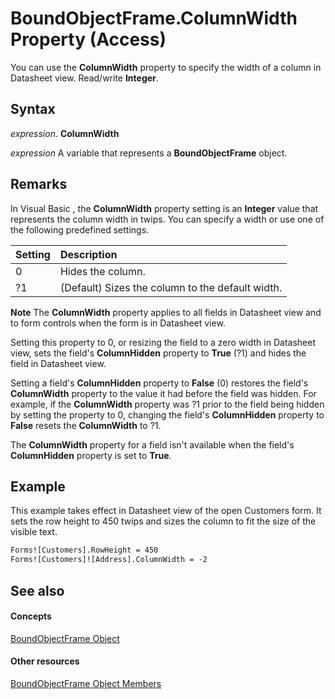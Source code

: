 
# BoundObjectFrame.ColumnWidth Property (Access)

You can use the  **ColumnWidth** property to specify the width of a column in Datasheet view. Read/write **Integer**.


## Syntax

 _expression_. **ColumnWidth**

 _expression_ A variable that represents a **BoundObjectFrame** object.


## Remarks

In Visual Basic , the  **ColumnWidth** property setting is an **Integer** value that represents the column width in twips. You can specify a width or use one of the following predefined settings.



|**Setting**|**Description**|
|:-----|:-----|
|0|Hides the column.|
|?1|(Default) Sizes the column to the default width.|

 **Note**  The  **ColumnWidth** property applies to all fields in Datasheet view and to form controls when the form is in Datasheet view.

Setting this property to 0, or resizing the field to a zero width in Datasheet view, sets the field's  **ColumnHidden** property to **True** (?1) and hides the field in Datasheet view.

Setting a field's  **ColumnHidden** property to **False** (0) restores the field's **ColumnWidth** property to the value it had before the field was hidden. For example, if the **ColumnWidth** property was ?1 prior to the field being hidden by setting the property to 0, changing the field's **ColumnHidden** property to **False** resets the **ColumnWidth** to ?1.

The  **ColumnWidth** property for a field isn't available when the field's **ColumnHidden** property is set to **True**.


## Example

This example takes effect in Datasheet view of the open Customers form. It sets the row height to 450 twips and sizes the column to fit the size of the visible text.


```vb
Forms![Customers].RowHeight = 450 
Forms![Customers]![Address].ColumnWidth = -2
```


## See also


#### Concepts


[BoundObjectFrame Object](b3025672-60b8-e1d6-4769-1f724c9aa1ef.md)
#### Other resources


[BoundObjectFrame Object Members](e2bbeb0c-1b13-5953-999a-4a0b93cb3ec7.md)
